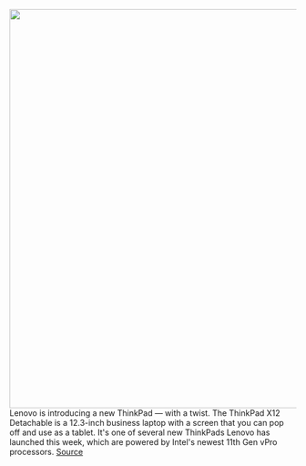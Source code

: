 <img src='https://cdn.vox-cdn.com/thumbor/0Hmw1dDTAW-BBh2-u_JVP3ok_YA=/0x0:2000x1500/1200x800/filters:focal(840x590:1160x910)/cdn.vox-cdn.com/uploads/chorus_image/image/68652124/03_Thinkpad_X12_Hero_Front_Facing_Right.0.png' width='700px' /><br/>
Lenovo is introducing a new ThinkPad — with a twist. The ThinkPad X12 Detachable is a 12.3-inch business laptop with a screen that you can pop off and use as a tablet. It's one of several new ThinkPads Lenovo has launched this week, which are powered by Intel's newest 11th Gen vPro processors.
<a href='https://www.theverge.com/2021/1/11/22221393/lenovo-thinkpad-x12-detachable-convertible-laptop-price-release-date'> Source <a/>